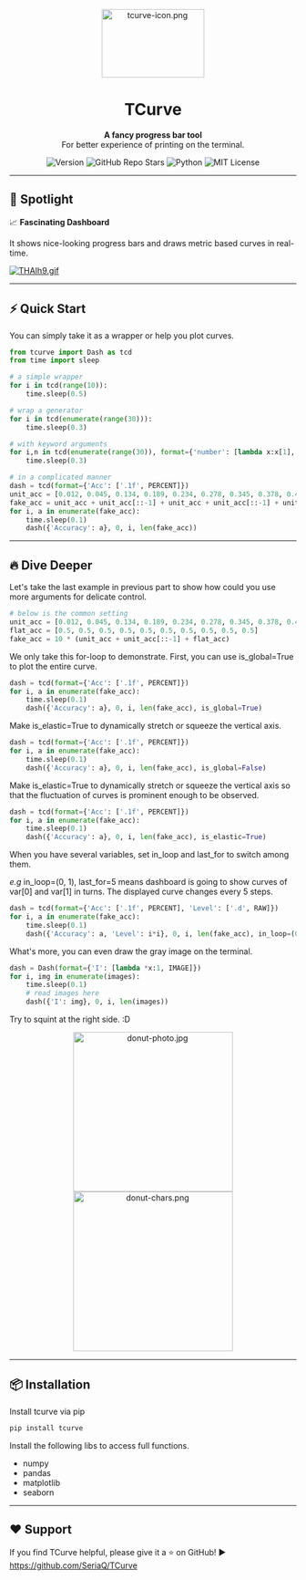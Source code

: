 <p align="center">
  <img src="https://ooo.0x0.ooo/2025/03/19/OSKUBC.png" alt="tcurve-icon.png" width = "180" height = "120" />
</p>
<h1 align="center">TCurve</h1>

<p align="center">
  <b> A fancy progress bar tool </b><br>
  For better experience of printing on the terminal.
</p>


<p align="center">
  <img src="https://img.shields.io/pypi/v/tcurve?color=blue&label=Version" alt="Version">
  <img src="https://img.shields.io/github/stars/SeriaQ/TCurve?style=social" alt="GitHub Repo Stars">
  <img src="https://img.shields.io/badge/Made%20with-Python-blue" alt="Python">
  <img src="https://img.shields.io/badge/License-MIT-green" alt="MIT License">
</p>


------

## 🚀 Spotlight

📈 **Fascinating Dashboard**

It shows nice-looking progress bars and draws metric based curves in real-time.

[![THAIh9.gif](https://s4.ax1x.com/2022/01/03/THAIh9.gif)](https://imgtu.com/i/THAIh9)



------

## ⚡ Quick Start

You can simply take it as a wrapper or help you plot curves.

```python
from tcurve import Dash as tcd
from time import sleep

# a simple wrapper
for i in tcd(range(10)):
    time.sleep(0.5)

# wrap a generator
for i in tcd(enumerate(range(30))):
    time.sleep(0.3)

# with keyword arguments
for i,n in tcd(enumerate(range(30)), format={'number': [lambda x:x[1], CUSTOM]}, epoch=2, mpe=30, stage='COUNT', interv=1, wipe=False):
    time.sleep(0.3)

# in a complicated manner
dash = tcd(format={'Acc': ['.1f', PERCENT]})
unit_acc = [0.012, 0.045, 0.134, 0.189, 0.234, 0.278, 0.345, 0.378, 0.456, 0.423, 0.51, 0.599, 0.623, 0.62, 0.7] # create a fake array for this tutorial
fake_acc = unit_acc + unit_acc[::-1] + unit_acc + unit_acc[::-1] + unit_acc + unit_acc[::-1]
for i, a in enumerate(fake_acc):
    time.sleep(0.1)
    dash({'Accuracy': a}, 0, i, len(fake_acc))
```



------

## 🔥 Dive Deeper

Let's take the last example in previous part to show how could you use more arguments for delicate control.

```python
# below is the common setting
unit_acc = [0.012, 0.045, 0.134, 0.189, 0.234, 0.278, 0.345, 0.378, 0.456, 0.423, 0.51, 0.599, 0.623, 0.62, 0.7] # create a fake array for this tutorial
flat_acc = [0.5, 0.5, 0.5, 0.5, 0.5, 0.5, 0.5, 0.5, 0.5, 0.5]
fake_acc = 10 * (unit_acc + unit_acc[::-1] + flat_acc)
```

We only take this for-loop to demonstrate. First, you can use is_global=True to plot the entire curve.

```python
dash = tcd(format={'Acc': ['.1f', PERCENT]})
for i, a in enumerate(fake_acc):
    time.sleep(0.1)
    dash({'Accuracy': a}, 0, i, len(fake_acc), is_global=True)
```

Make is_elastic=True to dynamically stretch or squeeze the vertical axis.

```python
dash = tcd(format={'Acc': ['.1f', PERCENT]})
for i, a in enumerate(fake_acc):
    time.sleep(0.1)
    dash({'Accuracy': a}, 0, i, len(fake_acc), is_global=False)
```

Make is_elastic=True to dynamically stretch or squeeze the vertical axis so that the fluctuation of curves is prominent enough to be observed.

```python
dash = tcd(format={'Acc': ['.1f', PERCENT]})
for i, a in enumerate(fake_acc):
    time.sleep(0.1)
    dash({'Accuracy': a}, 0, i, len(fake_acc), is_elastic=True)
```

When you have several variables, set in_loop and last_for to switch among them.

*e.g* in_loop=(0, 1), last_for=5 means dashboard is going to show curves of var[0] and var[1] in turns. The displayed curve changes every 5 steps.

```python
dash = tcd(format={'Acc': ['.1f', PERCENT], 'Level': ['.d', RAW]})
for i, a in enumerate(fake_acc):
    time.sleep(0.1)
    dash({'Accuracy': a, 'Level': i*i}, 0, i, len(fake_acc), in_loop=(0, 1), last_for=5)
```

What's more, you can even draw the gray image on the terminal.

```python
dash = Dash(format={'I': [lambda *x:1, IMAGE]})
for i, img in enumerate(images):
    time.sleep(0.1)
    # read images here
    dash({'I': img}, 0, i, len(images))
```

Try to squint at the right side. :D

<p align="center">
  <img src="https://ooo.0x0.ooo/2025/03/20/OSgJ3l.jpg" alt="donut-photo.jpg" width = "280" height = "280" />
  <img src="https://ooo.0x0.ooo/2025/03/20/OSgRig.png" alt="donut-chars.png" width = "280" height = "280" />
</p>




------

## 📦 Installation

Install tcurve via pip

```sh
pip install tcurve
```

Install the following libs to access full functions.

- numpy
- pandas
- matplotlib
- seaborn



------

## ❤️ Support

If you find TCurve helpful, please give it a ⭐ on GitHub! ▶️ https://github.com/SeriaQ/TCurve